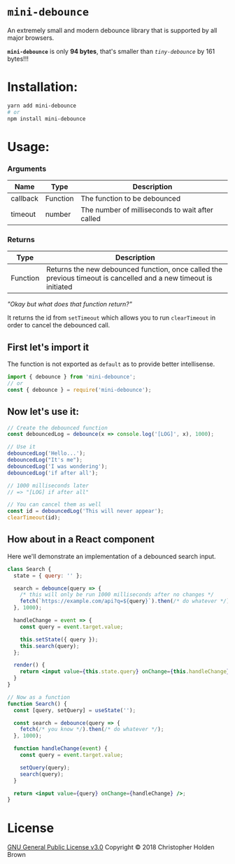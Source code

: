 # `mini-debounce`

An extremely small and modern debounce library that is supported by all major browsers.

**`mini-debounce`** is only **94 bytes**, that's smaller than _`tiny-debounce`_ by 161 bytes!!!

# Installation:

```bash
yarn add mini-debounce
# or
npm install mini-debounce
```

# Usage:

### Arguments

| Name     | Type     | Description                                     |
| -------- | -------- | ----------------------------------------------- |
| callback | Function | The function to be debounced                    |
| timeout  | number   | The number of milliseconds to wait after called |

### Returns

| Type     | Description                                                                                                      |
| -------- | ---------------------------------------------------------------------------------------------------------------- |
| Function | Returns the new debounced function, once called the previous timeout is cancelled and a new timeout is initiated |

_"Okay but what does that function return?"_

It returns the id from `setTimeout` which allows you to run `clearTimeout` in order to cancel the debounced call.

## First let's import it

The function is not exported as `default` as to provide better intellisense.

```js
import { debounce } from 'mini-debounce';
// or
const { debounce } = require('mini-debounce');
```

## Now let's use it:

```js
// Create the debounced function
const debouncedLog = debounce(x => console.log('[LOG]', x), 1000);

// Use it
debouncedLog('Hello...');
debouncedLog("It's me");
debouncedLog('I was wondering');
debouncedLog('if after all');

// 1000 milliseconds later
// => "[LOG] if after all"

// You can cancel them as well
const id = debouncedLog('This will never appear');
clearTimeout(id);
```

## How about in a React component

Here we'll demonstrate an implementation of a debounced search input.

```jsx
class Search {
  state = { query: '' };

  search = debounce(query => {
    /* this will only be run 1000 milliseconds after no changes */
    fetch(`https://example.com/api?q=${query}`).then(/* do whatever */);
  }, 1000);

  handleChange = event => {
    const query = event.target.value;

    this.setState({ query });
    this.search(query);
  };

  render() {
    return <input value={this.state.query} onChange={this.handleChange} />;
  }
}
```

```jsx
// Now as a function
function Search() {
  const [query, setQuery] = useState('');

  const search = debounce(query => {
    fetch(/* you know */).then(/* do whatever */);
  }, 1000);

  function handleChange(event) {
    const query = event.target.value;

    setQuery(query);
    search(query);
  }

  return <input value={query} onChange={handleChange} />;
}
```

# License

[GNU General Public License v3.0](https://github.com/ChrisBrownie55/mini-debounce/blob/master/LICENSE) Copyright © 2018 Christopher Holden Brown

